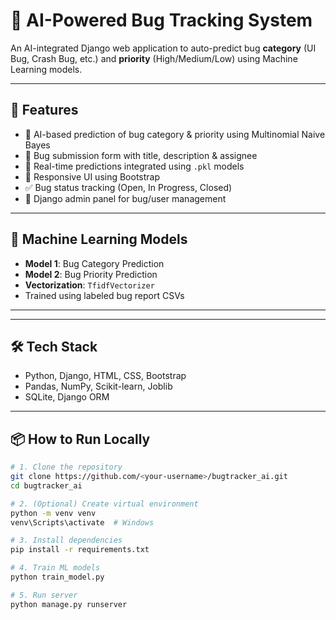 # 🐞 AI-Powered Bug Tracking System

An AI-integrated Django web application to auto-predict bug **category** (UI Bug, Crash Bug, etc.) 
and **priority** (High/Medium/Low) using Machine Learning models.

---

## 🚀 Features

- 🧠 AI-based prediction of bug category & priority using Multinomial Naive Bayes
- 📄 Bug submission form with title, description & assignee
- 🎯 Real-time predictions integrated using `.pkl` models
- 🎨 Responsive UI using Bootstrap
- ✅ Bug status tracking (Open, In Progress, Closed)
- 🔐 Django admin panel for bug/user management

---

## 🧪 Machine Learning Models

- **Model 1**: Bug Category Prediction
- **Model 2**: Bug Priority Prediction
- **Vectorization**: `TfidfVectorizer`
- Trained using labeled bug report CSVs

---


---

## 🛠️ Tech Stack

- Python, Django, HTML, CSS, Bootstrap
- Pandas, NumPy, Scikit-learn, Joblib
- SQLite, Django ORM

---

## 📦 How to Run Locally

```bash
# 1. Clone the repository
git clone https://github.com/<your-username>/bugtracker_ai.git
cd bugtracker_ai

# 2. (Optional) Create virtual environment
python -m venv venv
venv\Scripts\activate  # Windows

# 3. Install dependencies
pip install -r requirements.txt

# 4. Train ML models
python train_model.py

# 5. Run server
python manage.py runserver

